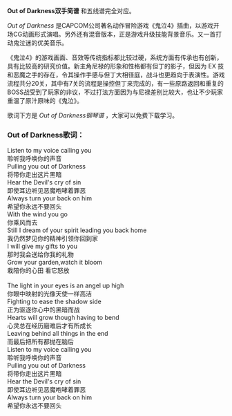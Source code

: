 

**Out of Darkness双手简谱** 和五线谱完全对应。

_Out of Darkness_
是CAPCOM公司著名动作冒险游戏《鬼泣4》插曲，以游戏开场CG动画形式演唱。另外还有混音版本，正是游戏升级技能背景音乐。又一首打动鬼泣迷的优美音乐。

《鬼泣4》的游戏画面、音效等传统指标都比较过硬，系统方面有传承也有创新，具有比较高的研究价值。新主角尼禄的形象和性格都有但丁的影子，但因为 EX
技和恶魔之手的存在，令其操作手感与但丁大相径庭，战斗也更趋向于表演性。游戏流程共分20关，其中有7关的流程是操控但丁来完成的，有一些原路返回和重复的BOSS战受到了玩家的非议，不过打法方面因为与尼禄差别比较大，也让不少玩家重温了原汁原味的《鬼泣》。

歌词下方是 _Out of Darkness钢琴谱_ ，大家可以免费下载学习。

### Out of Darkness歌词：

Listen to my voice calling you  
聆听我呼唤你的声音  
Pulling you out of Darkness  
将带你走出这片黑暗  
Hear the Devil's cry of sin  
即使耳边听见恶魔咆哮着罪恶  
Always turn your back on him  
希望你永远不要回头  
With the wind you go  
你乘风而去  
Still I dream of your spirit leading you back home  
我仍然梦见你的精神引领你回到家  
I will give my gifts to you  
那时我会送给你我的礼物  
Grow your garden,watch it bloom  
栽陪你的心田 看它怒放  
<music>  
The light in your eyes is an angel up high  
你眼中映射的光像天使一样高洁  
Fighting to ease the shadow side  
正为驱逐你心中的黑暗而战  
Hearts will grow though having to bend  
心灵总在经历磨难后才有所成长  
Leaving behind all things in the end  
而最后把所有都抛在脑后  
Listen to my voice calling you  
聆听我呼唤你的声音  
Pulling you out of Darkness  
将带你走出这片黑暗  
Hear the Devil's cry of sin  
即使耳边听见恶魔咆哮着罪恶  
Always turn your back on him  
希望你永远不要回头

